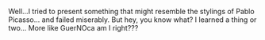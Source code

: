 Well...I tried to present something that might resemble the stylings of Pablo Picasso...
and failed miserably. But hey, you know what? I learned a thing or two...
More like GuerNOca am I right???